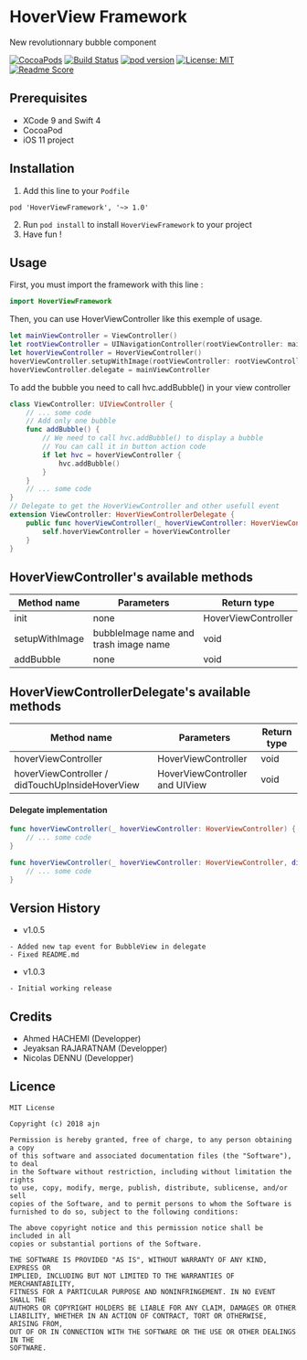 # HoverView Framework
New revolutionnary bubble component

[![CocoaPods](https://img.shields.io/cocoapods/p/HoverView.svg)](https://github.com/ndennu/HoverView) [![Build Status](https://travis-ci.org/ndennu/HoverView.svg?branch=master)](https://travis-ci.org/ndennu/HoverView) [![pod version](https://cocoapod-badges.herokuapp.com/v/HoverViewFramework/badge.png)](https://cocoapod-badges.herokuapp.com/v/HoverViewFramework/badge.png)  [![License: MIT](https://img.shields.io/badge/License-MIT-yellow.svg)](https://opensource.org/licenses/MIT) [![Readme Score](http://readme-score-api.herokuapp.com/score.svg?url=https://github.com/ndennu/hoverview/tree/master)](http://clayallsopp.github.io/readme-score?url=https://github.com/ndennu/hoverview/tree/master) 

## Prerequisites

- XCode 9 and Swift 4
- CocoaPod
- iOS 11 project

## Installation

1. Add this line to your `Podfile`
```
pod 'HoverViewFramework', '~> 1.0'
```
2. Run `pod install` to install `HoverViewFramework` to your project
3. Have fun !

## Usage

First, you must import the framework with this line :
```swift
import HoverViewFramework
```

Then, you can use HoverViewController like this exemple of usage.
```swift
let mainViewController = ViewController()
let rootViewController = UINavigationController(rootViewController: mainViewController)
let hoverViewController = HoverViewController()
hoverViewController.setupWithImage(rootViewController: rootViewController, size: 50, imgBubbleName: "bubbleImage.png", imgTrashName: "cross.png")
hoverViewController.delegate = mainViewController
```

To add the bubble you need to call hvc.addBubble() in your view controller 

```swift 
class ViewController: UIViewController {
    // ... some code
    // Add only one bubble
    func addBubble() {
        // We need to call hvc.addBubble() to display a bubble
        // You can call it in button action code
        if let hvc = hoverViewController {
            hvc.addBubble()
        }
    }
    // ... some code
}
// Delegate to get the HoverViewController and other usefull event
extension ViewController: HoverViewControllerDelegate {
    public func hoverViewController(_ hoverViewController: HoverViewController) {
        self.hoverViewController = hoverViewController
    }
}
```

## HoverViewController's available methods

Method name | Parameters | Return type |
--- | --- | --- |
init | none | HoverViewController
setupWithImage | bubbleImage name and trash image name | void |
addBubble | none | void |

## HoverViewControllerDelegate's available methods

Method name | Parameters | Return type |
--- | --- | --- |
hoverViewController | HoverViewController | void
hoverViewController / didTouchUpInsideHoverView | HoverViewController and UIView | void

#### Delegate implementation

```swift
func hoverViewController(_ hoverViewController: HoverViewController) {
    // ... some code
}

func hoverViewController(_ hoverViewController: HoverViewController, didTouchUpInsideHoverView view: UIView) {
    // ... some code
}

```

## Version History

- v1.0.5

```
- Added new tap event for BubbleView in delegate
- Fixed README.md
```

- v1.0.3

```
- Initial working release
```

## Credits

- Ahmed HACHEMI (Developper)
- Jeyaksan RAJARATNAM (Developper)
- Nicolas DENNU (Developper)

## Licence

```
MIT License

Copyright (c) 2018 ajn

Permission is hereby granted, free of charge, to any person obtaining a copy
of this software and associated documentation files (the "Software"), to deal
in the Software without restriction, including without limitation the rights
to use, copy, modify, merge, publish, distribute, sublicense, and/or sell
copies of the Software, and to permit persons to whom the Software is
furnished to do so, subject to the following conditions:

The above copyright notice and this permission notice shall be included in all
copies or substantial portions of the Software.

THE SOFTWARE IS PROVIDED "AS IS", WITHOUT WARRANTY OF ANY KIND, EXPRESS OR
IMPLIED, INCLUDING BUT NOT LIMITED TO THE WARRANTIES OF MERCHANTABILITY,
FITNESS FOR A PARTICULAR PURPOSE AND NONINFRINGEMENT. IN NO EVENT SHALL THE
AUTHORS OR COPYRIGHT HOLDERS BE LIABLE FOR ANY CLAIM, DAMAGES OR OTHER
LIABILITY, WHETHER IN AN ACTION OF CONTRACT, TORT OR OTHERWISE, ARISING FROM,
OUT OF OR IN CONNECTION WITH THE SOFTWARE OR THE USE OR OTHER DEALINGS IN THE
SOFTWARE.

```